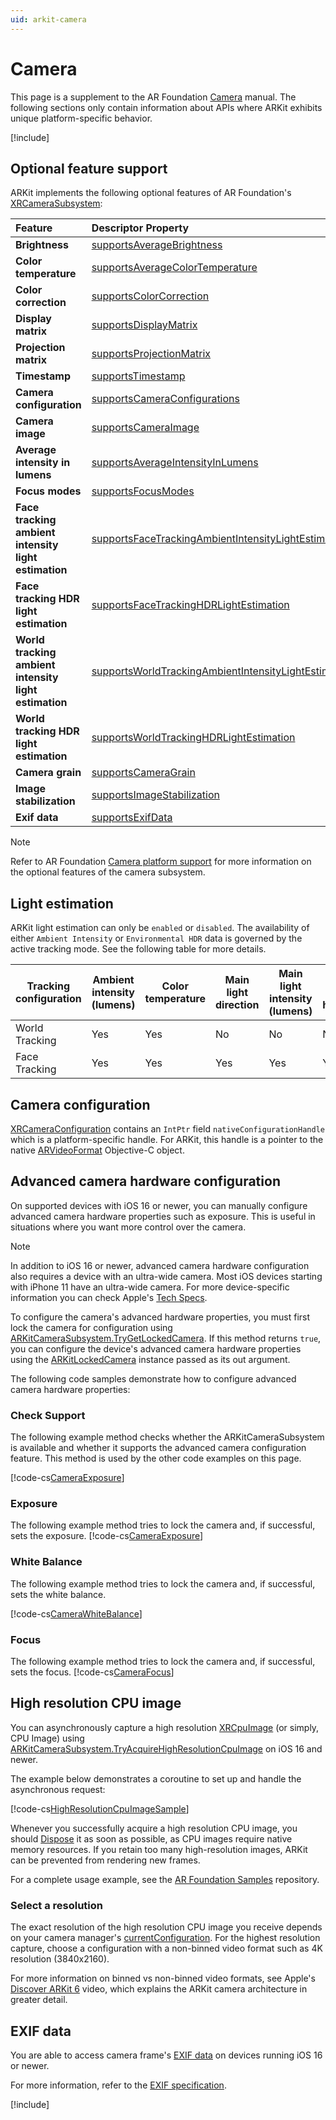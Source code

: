 ```yaml
---
uid: arkit-camera
---
```

# Camera
This page is a supplement to the AR Foundation [Camera](xref:arfoundation-camera) manual. The following sections only contain information about APIs where ARKit exhibits unique platform-specific behavior.

[!include[](snippets/arf-docs-tip.md)]

## Optional feature support

ARKit implements the following optional features of AR Foundation's [XRCameraSubsystem](xref:UnityEngine.XR.ARSubsystems.XRCameraSubsystem):

| Feature | Descriptor Property | Supported |
| :------ | :--------------- | :---------: |
| **Brightness** | [supportsAverageBrightness](xref:UnityEngine.XR.ARSubsystems.XRCameraSubsystemDescriptor.supportsAverageBrightness) | |
| **Color temperature** | [supportsAverageColorTemperature](xref:UnityEngine.XR.ARSubsystems.XRCameraSubsystemDescriptor.supportsAverageColorTemperature) | Yes |
| **Color correction** | [supportsColorCorrection](xref:UnityEngine.XR.ARSubsystems.XRCameraSubsystemDescriptor.supportsColorCorrection) | |
| **Display matrix** | [supportsDisplayMatrix](xref:UnityEngine.XR.ARSubsystems.XRCameraSubsystemDescriptor.supportsDisplayMatrix) | Yes |
| **Projection matrix** | [supportsProjectionMatrix](xref:UnityEngine.XR.ARSubsystems.XRCameraSubsystemDescriptor.supportsProjectionMatrix) | Yes |
| **Timestamp** | [supportsTimestamp](xref:UnityEngine.XR.ARSubsystems.XRCameraSubsystemDescriptor.supportsTimestamp) | Yes |
| **Camera configuration** | [supportsCameraConfigurations](xref:UnityEngine.XR.ARSubsystems.XRCameraSubsystemDescriptor.supportsCameraConfigurations) | Yes |
| **Camera image** | [supportsCameraImage](xref:UnityEngine.XR.ARSubsystems.XRCameraSubsystemDescriptor.supportsCameraImage) | Yes |
| **Average intensity in lumens** | [supportsAverageIntensityInLumens](xref:UnityEngine.XR.ARSubsystems.XRCameraSubsystemDescriptor.supportsAverageIntensityInLumens) | Yes |
| **Focus modes** | [supportsFocusModes](xref:UnityEngine.XR.ARSubsystems.XRCameraSubsystemDescriptor.supportsFocusModes) | Yes |
| **Face tracking ambient intensity light estimation** | [supportsFaceTrackingAmbientIntensityLightEstimation](xref:UnityEngine.XR.ARSubsystems.XRCameraSubsystemDescriptor.supportsFaceTrackingAmbientIntensityLightEstimation) | Yes |
| **Face tracking HDR light estimation** | [supportsFaceTrackingHDRLightEstimation](xref:UnityEngine.XR.ARSubsystems.XRCameraSubsystemDescriptor.supportsFaceTrackingHDRLightEstimation) | Yes |
| **World tracking ambient intensity light estimation** | [supportsWorldTrackingAmbientIntensityLightEstimation](xref:UnityEngine.XR.ARSubsystems.XRCameraSubsystemDescriptor.supportsWorldTrackingAmbientIntensityLightEstimation) | Yes |
| **World tracking HDR light estimation** | [supportsWorldTrackingHDRLightEstimation](xref:UnityEngine.XR.ARSubsystems.XRCameraSubsystemDescriptor.supportsWorldTrackingHDRLightEstimation) | |
| **Camera grain** | [supportsCameraGrain](xref:UnityEngine.XR.ARSubsystems.XRCameraSubsystemDescriptor.supportsCameraGrain) | iOS 13+ |
| **Image stabilization** | [supportsImageStabilization](xref:UnityEngine.XR.ARSubsystems.XRCameraSubsystemDescriptor.supportsImageStabilization) | |
| **Exif data** | [supportsExifData](xref:UnityEngine.XR.ARSubsystems.XRCameraSubsystemDescriptor.supportsExifData) | iOS 16+ |

> [!NOTE]
> Refer to AR Foundation [Camera platform support](xref:arfoundation-camera-platform-support) for more information
> on the optional features of the camera subsystem.

## Light estimation

ARKit light estimation can only be `enabled` or `disabled`. The availability of either  `Ambient Intensity` or `Environmental HDR` data is governed by the active tracking mode. See the following table for more details.

| Tracking configuration | Ambient intensity (lumens) | Color temperature | Main light direction | Main light intensity (lumens) | Ambient spherical harmonics |
|------------------------|----------------------------|-------------------|----------------------|-------------------------------|-----------------------------|
| World Tracking         | Yes                        | Yes               | No                   | No                            | No                          |
| Face Tracking          | Yes                        | Yes               | Yes                  | Yes                           | Yes                         |

## Camera configuration

[XRCameraConfiguration](xref:UnityEngine.XR.ARSubsystems.XRCameraConfiguration) contains an `IntPtr` field `nativeConfigurationHandle` which is a platform-specific handle. For ARKit, this handle is a pointer to the native [ARVideoFormat](https://developer.apple.com/documentation/arkit/arvideoformat?language=objc) Objective-C object.

## Advanced camera hardware configuration

On supported devices with iOS 16 or newer, you can manually configure advanced camera hardware properties such as exposure. This is useful in situations where you want more control over the camera.

> [!NOTE]
> In addition to iOS 16 or newer, advanced camera hardware configuration also requires a device with an ultra-wide camera. Most iOS devices starting with iPhone 11 have an ultra-wide camera. For more device-specific information you can check Apple's [Tech Specs](https://support.apple.com/en_US/specs).

To configure the camera's advanced hardware properties, you must first lock the camera for configuration using [ARKitCameraSubsystem.TryGetLockedCamera](xref:UnityEngine.XR.ARKit.ARKitCameraSubsystem.TryGetLockedCamera(UnityEngine.XR.ARKit.ARKitLockedCamera@)). If this method returns `true`, you can configure the device's advanced camera hardware properties using the [ARKitLockedCamera](xref:UnityEngine.XR.ARKit.ARKitLockedCamera) instance passed as its out argument.

The following code samples demonstrate how to configure advanced camera hardware properties:

### Check Support
The following example method checks whether the ARKitCameraSubsystem is available and whether it supports the advanced camera configuration feature. This method is used by the other code examples on this page.

[!code-cs[CameraExposure](../Tests/CodeSamples/ARKitCameraSubsystemTests.cs#AdvancedConfigurationSupport)]

### Exposure
The following example method tries to lock the camera and, if successful, sets the exposure.
[!code-cs[CameraExposure](../Tests/CodeSamples/ARKitCameraSubsystemTests.cs#CameraExposure)]

### White Balance
The following example method tries to lock the camera and, if successful, sets the white balance.

[!code-cs[CameraWhiteBalance](../Tests/CodeSamples/ARKitCameraSubsystemTests.cs#CameraWhiteBalance)]

### Focus
The following example method tries to lock the camera and, if successful, sets the focus.
[!code-cs[CameraFocus](../Tests/CodeSamples/ARKitCameraSubsystemTests.cs#CameraFocus)]


## High resolution CPU image

You can asynchronously capture a high resolution [XRCpuImage](xref:UnityEngine.XR.ARSubsystems.XRCpuImage) (or simply, CPU Image) using [ARKitCameraSubsystem.TryAcquireHighResolutionCpuImage](xref:UnityEngine.XR.ARKit.ARKitCameraSubsystem.TryAcquireHighResolutionCpuImage) on iOS 16 and newer.

The example below demonstrates a coroutine to set up and handle the asynchronous request:

[!code-cs[HighResolutionCpuImageSample](../Tests/CodeSamples/ARKitCameraSubsystemTests.cs#HighResolutionCpuImageSample)]

Whenever you successfully acquire a high resolution CPU image, you should [Dispose](xref:UnityEngine.XR.ARSubsystems.XRCpuImage.Dispose) it as soon as possible, as CPU images require native memory resources. If you retain too many high-resolution images, ARKit can be prevented from rendering new frames.

For a complete usage example, see the [AR Foundation Samples](https://github.com/Unity-Technologies/arfoundation-samples/tree/main/Assets/Scenes/ARKit/HighResolutionCpuImage/HighResolutionCpuImageSample.cs) repository.

### Select a resolution

The exact resolution of the high resolution CPU image you receive depends on your camera manager's [currentConfiguration](xref:UnityEngine.XR.ARFoundation.ARCameraManager.currentConfiguration). For the highest resolution capture, choose a configuration with a non-binned video format such as 4K resolution (3840x2160).

For more information on binned vs non-binned video formats, see Apple's [Discover ARKit 6](https://developer.apple.com/videos/play/wwdc2022/10126/) video, which explains the ARKit camera architecture in greater detail.

## EXIF data

You are able to access camera frame's [EXIF data](xref:arfoundation-exif-data) on devices running iOS 16 or newer.

For more information, refer to the [EXIF specification](https://web.archive.org/web/20190624045241if_/http://www.cipa.jp:80/std/documents/e/DC-008-Translation-2019-E.pdf).

[!include[](snippets/apple-arkit-trademark.md)]
